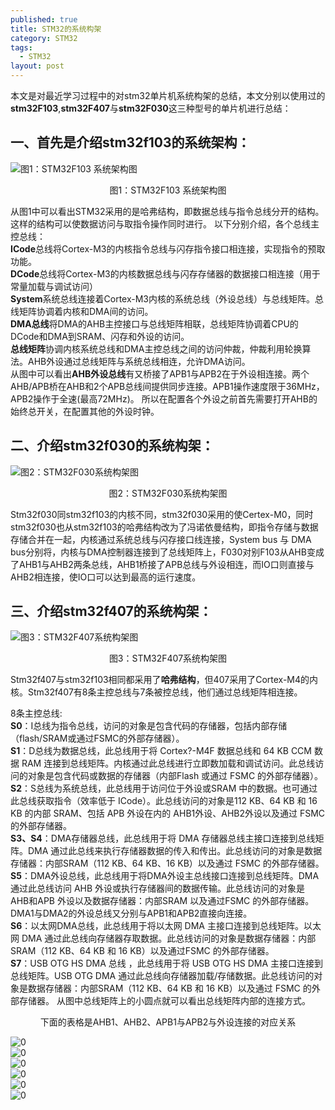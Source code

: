 ```yaml
---
published: true  
title: STM32的系统构架  
category: STM32  
tags:  
  - STM32  
layout: post  
---
```


本文是对最近学习过程中的对stm32单片机系统构架的总结，本文分别以使用过的**stm32F103**,**stm32F407**与**stm32F030**这三种型号的单片机进行总结：

## 一、首先是介绍stm32f103的系统架构：

![图1：STM32F103 系统架构图](https://raw.githubusercontent.com/flyingBridzz/flyingBridzz.github.io/master/_posts/image/STM32系统构架/1.png)  
<center>图1：STM32F103 系统架构图</center>  

从图1中可以看出STM32采用的是哈弗结构，即数据总线与指令总线分开的结构。这样的结构可以使数据访问与取指令操作同时进行。
以下分别介绍，各个总线主控总线：  
**ICode**总线将Cortex-M3的内核指令总线与闪存指令接口相连接，实现指令的预取功能。  
**DCode**总线将Cortex-M3的内核数据总线与闪存存储器的数据接口相连接（用于常量加载与调试访问）  
**System**系统总线连接着Cortex-M3内核的系统总线（外设总线）与总线矩阵。总线矩阵协调着内核和DMA间的访问。  
**DMA总线**将DMA的AHB主控接口与总线矩阵相联，总线矩阵协调着CPU的DCode和DMA到SRAM、闪存和外设的访问。  
**总线矩阵**协调内核系统总线和DMA主控总线之间的访问仲裁，仲裁利用轮换算法。AHB外设通过总线矩阵与系统总线相连，允许DMA访问。  
从图中可以看出**AHB外设总线**有又桥接了APB1与APB2在于外设相连接。两个AHB/APB桥在AHB和2个APB总线间提供同步连接。APB1操作速度限于36MHz，APB2操作于全速(最高72MHz)。 所以在配置各个外设之前首先需要打开AHB的始终总开关，在配置其他的外设时钟。

## 二、介绍stm32f030的系统构架：

![图2：STM32F030系统构架图](https://raw.githubusercontent.com/flyingBridzz/flyingBridzz.github.io/master/_posts/image/STM32系统构架/2.png)  
<center>图2：STM32F030系统构架图</center>   

Stm32f030同stm32f103的内核不同，stm32f030采用的使Certex-M0，同时stm32f030也从stm32f103的哈弗结构改为了冯诺依曼结构，即指令存储与数据存储合并在一起，内核通过系统总线与闪存接口线连接，System bus 与 DMA bus分别将，内核与DMA控制器连接到了总线矩阵上，F030对别F103从AHB变成了AHB1与AHB2两条总线，AHB1桥接了APB总线与外设相连，而IO口则直接与AHB2相连接，使IO口可以达到最高的运行速度。

## 三、介绍stm32f407的系统构架：

![图3：STM32F407系统构架图](https://raw.githubusercontent.com/flyingBridzz/flyingBridzz.github.io/master/_posts/image/STM32系统构架/3.png)
<center>图3：STM32F407系统构架图</center>  

Stm32f407与stm32f103相同都采用了**哈弗结构**，但407采用了Cortex-M4的内核。Stm32f407有8条主控总线与7条被控总线，他们通过总线矩阵相连接。  

8条主控总线:  
**S0**：I总线为指令总线，访问的对象是包含代码的存储器，包括内部存储（flash/SRAM或通过FSMC的外部存储器）。  
**S1**：D总线为数据总线，此总线用于将 Cortex?-M4F 数据总线和 64 KB CCM 数据 RAM 连接到总线矩阵。内核通过此总线进行立即数加载和调试访问。此总线访问的对象是包含代码或数据的存储器（内部Flash 或通过 FSMC 的外部存储器）。  
**S2**：S总线为系统总线，此总线用于访问位于外设或SRAM 中的数据。也可通过此总线获取指令（效率低于 ICode）。此总线访问的对象是112 KB、64 KB 和 16 KB 的内部 SRAM、包括 APB 外设在内的 AHB1外设、AHB2外设以及通过 FSMC 的外部存储器。  
**S3、S4**：DMA存储器总线，此总线用于将 DMA 存储器总线主接口连接到总线矩阵。DMA 通过此总线来执行存储器数据的传入和传出。此总线访问的对象是数据存储器：内部SRAM（112 KB、64 KB、16 KB）以及通过 FSMC 的外部存储器。  
**S5**：DMA外设总线，此总线用于将DMA外设主总线接口连接到总线矩阵。DMA 通过此总线访问 AHB 外设或执行存储器间的数据传输。此总线访问的对象是 AHB和APB 外设以及数据存储器：内部SRAM 以及通过FSMC 的外部存储器。DMA1与DMA2的外设总线又分别与APB1和APB2直接向连接。  
**S6**：以太网DMA总线，此总线用于将以太网 DMA 主接口连接到总线矩阵。以太网 DMA 通过此总线向存储器存取数据。此总线访问的对象是数据存储器：内部SRAM（112 KB、64 KB 和 16 KB）以及通过FSMC 的外部存储器。  
**S7**：USB OTG HS DMA 总线 ，此总线用于将 USB OTG HS DMA 主接口连接到总线矩阵。USB OTG DMA 通过此总线向存储器加载/存储数据。此总线访问的对象是数据存储器：内部SRAM（112 KB、64 KB 和 16 KB）以及通过 FSMC 的外部存储器。
从图中总线矩阵上的小圆点就可以看出总线矩阵内部的连接方式。  

<center>下面的表格是AHB1、AHB2、APB1与APB2与外设连接的对应关系</center>  

![0](https://raw.githubusercontent.com/flyingBridzz/flyingBridzz.github.io/master/_posts/image/STM32系统构架/4.png)  
![0](https://raw.githubusercontent.com/flyingBridzz/flyingBridzz.github.io/master/_posts/image/STM32系统构架/5.png)  
![0](https://raw.githubusercontent.com/flyingBridzz/flyingBridzz.github.io/master/_posts/image/STM32系统构架/6.png)  
![0](https://raw.githubusercontent.com/flyingBridzz/flyingBridzz.github.io/master/_posts/image/STM32系统构架/7.png)  
![0](https://raw.githubusercontent.com/flyingBridzz/flyingBridzz.github.io/master/_posts/image/STM32系统构架/8.png)  
![0](https://raw.githubusercontent.com/flyingBridzz/flyingBridzz.github.io/master/_posts/image/STM32系统构架/9.png)  
